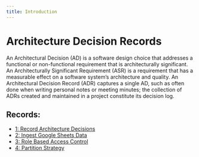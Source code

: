 ```yaml
---
title: Introduction
---
```


# Architecture Decision Records

An Architectural Decision (AD) is a software design choice that addresses a functional or non-functional requirement
that is architecturally significant. An Architecturally Significant Requirement (ASR) is a requirement that has a
measurable effect on a software system’s architecture and quality. An Architectural Decision Record (ADR) captures a
single AD, such as often done when writing personal notes or meeting minutes; the collection of ADRs created and
maintained in a project constitute its decision log.

## Records:

- [1: Record Architecture Decisions](0001-record-architecture-decisions.md)
- [2: Ingest Google Sheets Data](0002-ingest-google-sheets-data.md)
- [3: Role Based Access Control](0003-role-based-access-control.md)
- [4: Partition Strategy](0004-partition-strategy.md)